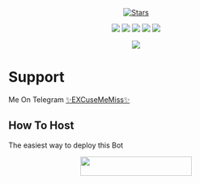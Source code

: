 <p align="center">
    <a href="https://github.com/CRiMiNaL786/EXCuseMeMiss/stargazers"><img src="https://img.shields.io/github/stars/CRiMiNaL786/EXCuseMeMiss?label=Stars&style=flat-square&logo=github&color=F10070" alt="Stars" /></a>
</p>
<p align="center">
    <a href="https://github.com/CRiMiNaL786/EXCuseMeMiss"> <img src="https://img.shields.io/github/repo-size/CRiMiNaL786/EXCuseMeMiss?color=orange&logo=github&logoColor=green&style=for-the-badge" /></a>
    <a href="https://github.com/CRiMiNaL786/EXCuseMeMiss/commits/prince"> <img src="https://img.shields.io/github/last-commit/CRiMiNaL786/EXCuseMeMiss?color=blue&logo=github&logoColor=green&style=for-the-badge" /></a>
    <a href="https://github.com/CRiMiNaL786/EXCuseMeMiss/issues"> <img src="https://img.shields.io/github/issues/CRiMiNaL786/EXCuseMeMiss?color=blueviolet&logo=github&logoColor=green&style=for-the-badge" /></a>
    <a href="https://github.com/CRiMiNaL786/EXCuseMeMiss/network/members"> <img src="https://img.shields.io/github/forks/CRiMiNaL786/EXCuseMeMiss?color=red&logo=github&logoColor=green&style=for-the-badge" /></a>  
    <a href="https://pypi.org/project/Telethon/"> <img src="https://img.shields.io/pypi/v/telethon?color=yellow&label=telethon&logo=python&logoColor=green&style=for-the-badge" /></a>
</p>

<p align="center">
  <img src="https://telegra.ph/file/47d139963b2dfd2b1852e.jpg">
</p>

# Support
Me On Telegram [✨EXCuseMeMiss✨](http://t.me/destroyXsupport)

## How To Host
The easiest way to deploy this Bot
<p align="center"><a href="https://heroku.com/deploy?template=https://github.com/CRiMiNaL786/EXCuseMeMiss"> <img src="https://img.shields.io/badge/Deploy%20To%20Heroku-black?style=for-the-badge&logo=heroku" width="220" height="38.45"/></a></p>
 
